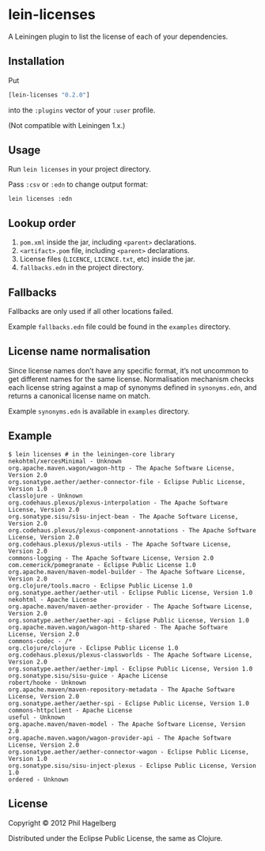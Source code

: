 # lein-licenses

A Leiningen plugin to list the license of each of your dependencies.

## Installation

Put 
```clojure
[lein-licenses "0.2.0"]
```

into the `:plugins` vector of your `:user` profile.

(Not compatible with Leiningen 1.x.)

## Usage

Run `lein licenses` in your project directory.

Pass `:csv` or `:edn` to change output format:

```
lein licenses :edn
```

## Lookup order

1. `pom.xml` inside the jar, including `<parent>` declarations.
2. `<artifact>.pom` file, including `<parent>` declarations.
3. License files (`LICENCE`, `LICENCE.txt`, etc) inside the jar.
4. `fallbacks.edn` in the project directory.

## Fallbacks

Fallbacks are only used if all other locations failed.

Example `fallbacks.edn` file could be found in the `examples` directory.

## License name normalisation

Since license names don’t have any specific format, it’s not uncommon to get different names for the same license.
Normalisation mechanism checks each license string against a map of synonyms defined in `synonyms.edn`, and returns a canonical license name on match.

Example `synonyms.edn` is available in `examples` directory.

## Example

    $ lein licenses # in the leiningen-core library
    nekohtml/xercesMinimal - Unknown
    org.apache.maven.wagon/wagon-http - The Apache Software License, Version 2.0
    org.sonatype.aether/aether-connector-file - Eclipse Public License, Version 1.0
    classlojure - Unknown
    org.codehaus.plexus/plexus-interpolation - The Apache Software License, Version 2.0
    org.sonatype.sisu/sisu-inject-bean - The Apache Software License, Version 2.0
    org.codehaus.plexus/plexus-component-annotations - The Apache Software License, Version 2.0
    org.codehaus.plexus/plexus-utils - The Apache Software License, Version 2.0
    commons-logging - The Apache Software License, Version 2.0
    com.cemerick/pomegranate - Eclipse Public License 1.0
    org.apache.maven/maven-model-builder - The Apache Software License, Version 2.0
    org.clojure/tools.macro - Eclipse Public License 1.0
    org.sonatype.aether/aether-util - Eclipse Public License, Version 1.0
    nekohtml - Apache License
    org.apache.maven/maven-aether-provider - The Apache Software License, Version 2.0
    org.sonatype.aether/aether-api - Eclipse Public License, Version 1.0
    org.apache.maven.wagon/wagon-http-shared - The Apache Software License, Version 2.0
    commons-codec - /*
    org.clojure/clojure - Eclipse Public License 1.0
    org.codehaus.plexus/plexus-classworlds - The Apache Software License, Version 2.0
    org.sonatype.aether/aether-impl - Eclipse Public License, Version 1.0
    org.sonatype.sisu/sisu-guice - Apache License
    robert/hooke - Unknown
    org.apache.maven/maven-repository-metadata - The Apache Software License, Version 2.0
    org.sonatype.aether/aether-spi - Eclipse Public License, Version 1.0
    commons-httpclient - Apache License
    useful - Unknown
    org.apache.maven/maven-model - The Apache Software License, Version 2.0
    org.apache.maven.wagon/wagon-provider-api - The Apache Software License, Version 2.0
    org.sonatype.aether/aether-connector-wagon - Eclipse Public License, Version 1.0
    org.sonatype.sisu/sisu-inject-plexus - Eclipse Public License, Version 1.0
    ordered - Unknown

## License

Copyright © 2012 Phil Hagelberg

Distributed under the Eclipse Public License, the same as Clojure.
